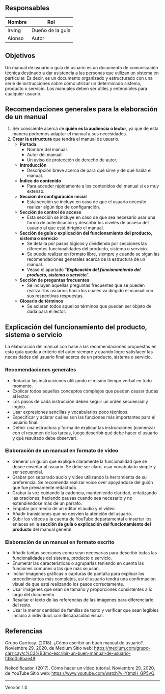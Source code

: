 ## Responsables
| Nombre  | Rol              |
| ------  | -----            |
| Irving  | Dueño de la guía |
| Alonso  | Autor            |

## Objetivos
Un manual de usuario o guía de usuario es un documento de comunicación técnica destinado a dar asistencia a las personas que utilizan un sistema en particular. Es decir, es un documento organizado y estructurado con una serie de instrucciones sobre cómo utilizar un determinado sistema, producto o servicio. Los manuales deben ser útiles y entendibles para cualquier usuario.

## Recomendaciones generales para la elaboración de un manual
1. Ser consciente acerca de **quién es la audiencia o lector**, ya que de esta manera podremos adaptar el manual a sus necesidades.
2. **Crear la estructura** que tendrá el manual de usuario.
    * **Portada**
        * Nombre del manual.
        * Autor del manual.
        * Un aviso de protección de derecho de autor.
    * **Introducción**
        * Descripción breve acerca de para qué sirve y de qué habla el manual.
    * **Índice de contenido**
        * Para acceder rápidamente a los contenidos del manual si es muy extenso.
    * **Sección de configuración inicial**
        * Esta sección se incluye en caso de que el usuario necesite realizar algún tipo de configuración.
    * **Sección de control de acceso**
        * Esta sección se incluye en caso de que sea necesario usar una forma de autenticación y describir los niveles de acceso del usuario al que está dirigido el manual.
    * **Sección de guía o explicación del funcionamiento del producto, sistema o servicio**
        * Se detalla por pasos lógicos y dividiendo por secciones las diferentes funcionalidades del producto, sistema o servicio.
        * Se puede realizar en formato libre, siempre y cuando se sigan las recomendaciones generales acerca de la estructura de un manual.
        * Véase el apartado "***Explicación del funcionamiento del producto, sistema o servicio***".
    * **Sección de preguntas frecuentes**
        * Se incluyen aquellas preguntas frecuentes que se pueden realizar los usuarios hacia los cuales va dirigido el manual con sus respectivas respuestas.
    * **Glosario de términos**
        * Se aclaran todos aquellos términos que puedan ser objeto de duda para el lector.



## Explicación del funcionamiento del producto, sistema o servicio

La elaboración del manual con base a las recomendaciones propuestas en esta guía queda a criterio del autor siempre y cuando logre satisfacer las necesidades del usuario final acerca de un producto, sistema o servicio.

### Recomendaciones generales
- Redactar las instrucciones utilizando el mismo tiempo verbal en todo momento.
- Explicar  todos aquellos conceptos complejos que pueden causar dudas al lector.
- Los pasos de cada instrucción deben seguir un orden secuencial y lógico.
- Usar expresiones sencillas y vocabularios poco técnicos. 
- Especificar y aclarar cuáles son las funciones más importantes para el usuario final.
- Definir una estructura y forma de explicar las instrucciones (comenzar con el resumen de las tareas, luego describir qué debe hacer el usuario y qué resultado debe observar).
 
### Elaboración de un manual en formato de video
- Generar un guión que explique claramente la funcionalidad que se desee enseñar al usuario. Se debe ser claro, usar vocabulario simple y ser secuencial.
- Grabar por separado audio y vídeo utilizando la herramienta de su preferencia. Se recomienda realizar voice over apoyándose del guión que fue previamente redactado.
-  Grabar la voz cuidando la cadencia, manteniendo claridad, enfatizando las oraciones, haciendo pausas cuando sea necesario y no extendiéndose más de un párrafo.
-  Empatar por medio de un editor el audio y el vídeo.
-  Añadir transiciones que no desvíen la atención del usuario. 
- Subir los vídeos a la cuenta de YouTube departamental e insertar los enlaces en la **sección de guía o explicación del funcionamiento del producto** del manual general.
 
### Elaboración de un manual en formato escrito
- Añadir tantas secciones como sean necesarias para describir todas las funcionalidades del sistema, producto o servicio.
- Enumerar las características o agruparlas teniendo en cuenta las funciones comunes o las que más se usan.
- Incluir imágenes gráficas o capturas de pantalla para explicar los procedimientos más complejos, así el usuario tendrá una confirmación visual de que está realizando los pasos correctamente.
- Usar imágenes que sean de tamaño y proporciones consistentes a lo largo del documento.
- Resaltar el texto de las referencias de las imágenes para diferenciarlo del resto.
- Usar la menor cantidad de familias de texto y verificar que sean legibles incluso a individuos con discapacidad visual.

## Referencias
Grupo Carricay. (2018). ¿Cómo escribir un buen manual de usuario?. Noviembre 29, 2020, de Medium Sitio web: https://medium.com/grupo-carricay/c%C3%B3mo-escribir-un-buen-manual-de-usuario-fd8d0c6bae49

Nekodificador. (2017). Cómo hacer un vídeo tutorial. Noviembre 29, 2020, de YouTube Sitio web: https://www.youtube.com/watch?v=YtmzH_GP5vQ.

***
Versión 1.0
